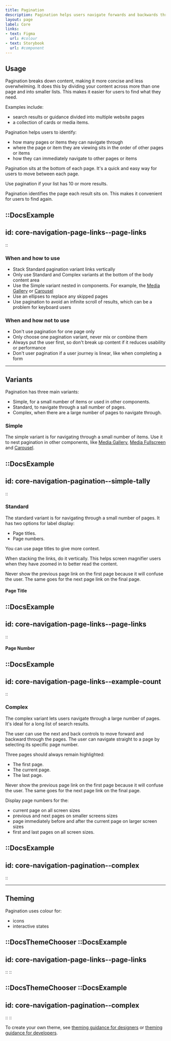 ```yaml
---
title: Pagination
description: Pagination helps users navigate forwards and backwards through content.
layout: page
label: Core
links:
- text: Figma
  url: #colour
- text: Storybook
  url: #component
---
```


## Usage

Pagination breaks down content, making it more concise and less overwhelming. It does this by dividing your content across more than one page and into smaller lists. This makes it easier for users to find what they need.

Examples include:

- search results or guidance divided into multiple website pages
- a collection of cards or media items.

Pagination helps users to identify:

- how many pages or items they can navigate through
- where the page or item they are viewing sits in the order of other pages or items
- how they can immediately navigate to other pages or items

Pagination sits at the bottom of each page. It's a quick and easy way for users to move between each page.

Use pagination if your list has 10 or more results.

Pagination identifies the page each result sits on. This makes it convenient for users to find again.

::DocsExample
---
id: core-navigation-page-links--page-links
---
::

### When and how to use

- Stack Standard pagination variant links vertically
- Only use Standard and Complex variants at the bottom of the body content area
- Use the Simple variant nested in components. For example, the [Media Gallery](/design-system/components/media-gallery/) or [Carousel](/design-system/components/carousel/)
- Use an ellipses to replace any skipped pages
- Use pagination to avoid an infinite scroll of results, which can be a problem for keyboard users

### When and how not to use

- Don't use pagination for one page only
- Only choose one pagination variant, never mix or combine them
- Always put the user first, so don't break up content if it reduces usability or performance
- Don't user pagination if a user journey is linear, like when completing a form

---

## Variants

Pagination has three main variants:

- Simple, for a small number of items or used in other components.
- Standard, to navigate through a sall number of pages.
- Complex, when there are a large number of pages to navigate through.

### Simple

The simple variant is for navigating through a small number of items. Use it to nest pagination in other components, like [Media Gallery](/design-system/components/media-gallery/), [Media Fullscreen](/design-system/components/media-fullscreen/) and [Carousel](/design-system/components/carousel/).

::DocsExample
---
id: core-navigation-pagination--simple-tally
---
::

### Standard

The standard variant is for navigating through a small number of pages. It has two options for label display:

- Page titles.
- Page numbers.

You can use page titles to give more context.

When stacking the links, do it vertically. This helps screen magnifier users when they have zoomed in to better read the content.

Never show the previous page link on the first page because it will confuse the user. The same goes for the next page link on the final page.

#### Page Title

::DocsExample
---
id: core-navigation-page-links--page-links
---
::

#### Page Number

::DocsExample
---
id: core-navigation-page-links--example-count
---
::

### Complex

The complex variant lets users navigate through a large number of pages. It's ideal for a long list of search results.

The user can use the next and back controls to move forward and backward through the pages. The user can navigate straight to a page by selecting its specific page number.

Three pages should always remain highlighted:

- The first page.
- The current page.
- The last page.

Never show the previous page link on the first page because it will confuse the user. The same goes for the next page link on the final page.

Display page numbers for the:

- current page on all screen sizes
- previous and next pages on smaller screens sizes
- page immediately before and after the current page on larger screen sizes
- first and last pages on all screen sizes.

::DocsExample
---
id: core-navigation-pagination--complex
---
::

---

## Theming

Pagination uses colour for:

- icons
- interactive states



::DocsThemeChooser
  ::DocsExample
  ---
  id: core-navigation-page-links--page-links
  ---
  ::
::

::DocsThemeChooser
  ::DocsExample
  ---
  id: core-navigation-pagination--complex
  ---
  ::
::

To create your own theme, see [theming guidance for designers]() or [theming guidance for developers]().
